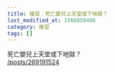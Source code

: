 ```yaml
---
title: 複習：死亡嬰兒上天堂或下地獄？
last_modified_at: 1566050400
category: 複習
tags: []
---
```


<p>死亡嬰兒上天堂或下地獄？<br>
<a href="/posts/269191524" target="_blank">/posts/269191524</a></p>

<p>&nbsp;</p>

